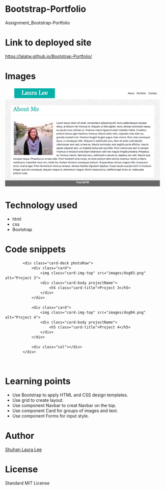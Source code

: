 # Bootstrap-Portfolio
Assignment_Bootstrap-Portfolio

# Link to deployed site
https://lalatw.github.io/Bootstrap-Portfolio/


# Images
![wireframe assignment](screenshot_bootstrap.png) 

# Technology used
* html
* css
* Bootstrap


# Code snippets


```
        <div class="card-deck photoRow">
            <div class="card">
                <img class="card-img-top" src="images/dog03.png" alt="Project 3">
                <div class="card-body projectName">
                    <h5 class="card-title">Project 3</h5>
                </div>
            </div>
    
            <div class="card">
                <img class="card-img-top" src="images/dog04.png" alt="Project 4">
                <div class="card-body projectName">
                    <h5 class="card-title">Project 4</h5>
                </div>
            </div>
    
            <div class="col"></div>
        </div>
    


```


# Learning points
* Use Bootstrap to apply HTML and CSS design templates.
* Use grid to create layout.
* Use component Navbar to creat Navbar on the top.
* Use component Card for groups of images and text.
* Use component Forms for input style.
 


# Author 
[Shuhan Laura Lee](https://lalatw.github.io/Bootstrap-Portfolio/)



# License
Standard MIT License
